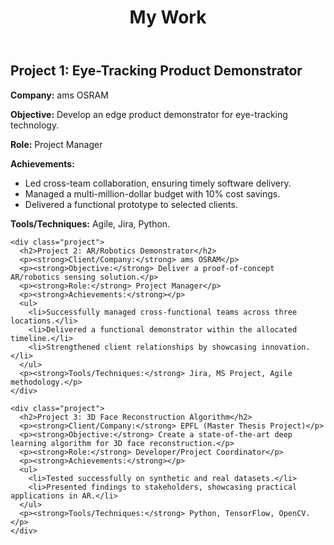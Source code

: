<html lang="en">
<head>
  <meta charset="UTF-8">
  <meta name="viewport" content="width=device-width, initial-scale=1.0">
  <title>Portfolio</title>
  <link rel="stylesheet" href="css/styles.css">
  <link href="https://cdnjs.cloudflare.com/ajax/libs/font-awesome/6.0.0-beta3/css/all.min.css" rel="stylesheet">
</head>
<body>
  <header>
    <h1>My Work</h1>
  </header>
  <section>
    <div class="project">
      <h2>Project 1: Eye-Tracking Product Demonstrator</h2>
      <p><strong>Company:</strong> ams OSRAM</p>
      <p><strong>Objective:</strong> Develop an edge product demonstrator for eye-tracking technology.</p>
      <p><strong>Role:</strong> Project Manager</p>
      <p><strong>Achievements:</strong></p>
      <ul>
        <li>Led cross-team collaboration, ensuring timely software delivery.</li>
        <li>Managed a multi-million-dollar budget with 10% cost savings.</li>
        <li>Delivered a functional prototype to selected clients.</li>
      </ul>
      <p><strong>Tools/Techniques:</strong> Agile, Jira, Python.</p>
    </div>
    
    <div class="project">
      <h2>Project 2: AR/Robotics Demonstrator</h2>
      <p><strong>Client/Company:</strong> ams OSRAM</p>
      <p><strong>Objective:</strong> Deliver a proof-of-concept AR/robotics sensing solution.</p>
      <p><strong>Role:</strong> Project Manager</p>
      <p><strong>Achievements:</strong></p>
      <ul>
        <li>Successfully managed cross-functional teams across three locations.</li>
        <li>Delivered a functional demonstrator within the allocated timeline.</li>
        <li>Strengthened client relationships by showcasing innovation.</li>
      </ul>
      <p><strong>Tools/Techniques:</strong> Jira, MS Project, Agile methodology.</p>
    </div>

    <div class="project">
      <h2>Project 3: 3D Face Reconstruction Algorithm</h2>
      <p><strong>Client/Company:</strong> EPFL (Master Thesis Project)</p>
      <p><strong>Objective:</strong> Create a state-of-the-art deep learning algorithm for 3D face reconstruction.</p>
      <p><strong>Role:</strong> Developer/Project Coordinator</p>
      <p><strong>Achievements:</strong></p>
      <ul>
        <li>Tested successfully on synthetic and real datasets.</li>
        <li>Presented findings to stakeholders, showcasing practical applications in AR.</li>
      </ul>
      <p><strong>Tools/Techniques:</strong> Python, TensorFlow, OpenCV.</p>
    </div>
  </section>
</body>
</html>
